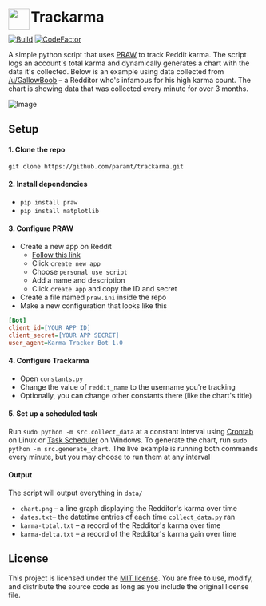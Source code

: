 # Trackarma <img align="left" width=42 src="https://trackarma.tk/favicon.png">

[![Build](https://img.shields.io/travis/paramt/trackarma/master.svg?style=for-the-badge)](https://travis-ci.org/paramt/trackarma)
[![CodeFactor](https://www.codefactor.io/repository/github/paramt/trackarma/badge/?style=for-the-badge)](https://www.codefactor.io/repository/github/paramt/trackarma)

A simple python script that uses [PRAW](https://praw.readthedocs.io/en/latest/)
to track Reddit karma. The script logs an account's total karma and dynamically
generates a chart with the data it's collected. Below is an example using data
collected from [/u/GallowBoob](https://www.reddit.com/user/GallowBoob) &ndash;
a Redditor who's infamous for his high karma count. The chart is showing data that
was collected every minute for over 3 months.

![Image](http://api.param.me/trackarma/charts/transparent/nogrid.png)

## Setup

#### 1. Clone the repo
`git clone https://github.com/paramt/trackarma.git`

#### 2. Install dependencies
- `pip install praw`
- `pip install matplotlib`

#### 3. Configure PRAW
- Create a new app on Reddit
    * [Follow this link](https://www.reddit.com/prefs/apps/)
    * Click `create new app`
    * Choose `personal use script`
    * Add a name and description
    * Click `create app` and copy the ID and secret
- Create a file named `praw.ini` inside the repo
- Make a new configuration that looks like this
```ini
[Bot]
client_id=[YOUR APP ID]
client_secret=[YOUR APP SECRET]
user_agent=Karma Tracker Bot 1.0
```

#### 4. Configure Trackarma
- Open `constants.py`
- Change the value of `reddit_name` to the username you're tracking
- Optionally, you can change other constants there (like the chart's title)

#### 5. Set up a scheduled task
Run `sudo python -m src.collect_data` at a constant interval using [Crontab](https://www.howtogeek.com/101288/how-to-schedule-tasks-on-linux-an-introduction-to-crontab-files/) on Linux or  [Task Scheduler](http://theautomatic.net/2017/10/03/running-python-task-scheduler/) on Windows.
To generate the chart, run `sudo python -m src.generate_chart`. The live example is running both commands every minute, but you may choose to run them at any interval

#### Output
The script will output everything in `data/`

- `chart.png` &ndash; a line graph displaying the Redditor's karma over time
- `dates.txt`&ndash; the datetime entries of each time `collect_data.py` ran 
- `karma-total.txt` &ndash; a record of the Redditor's karma over time
- `karma-delta.txt` &ndash; a record of the Redditor's karma gain over time

## License
This project is licensed under the [MIT license](LICENSE). You are free to use, modify, and distribute the source code as long as you include the original license file.
